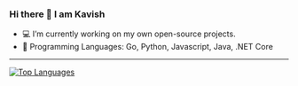 ### Hi there 👋 I am Kavish

- :computer: I’m currently working on my own open-source projects.
- :rocket: Programming Languages: Go, Python, Javascript, Java, .NET Core

------
[![Top Languages](https://github-readme-stats.vercel.app/api/top-langs/?username=kavish-p&theme=dark&hide=jupyter%20notebook)](https://github.com/kavish-p)

